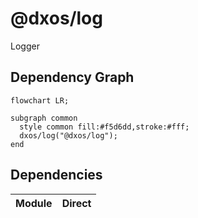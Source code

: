 # @dxos/log

Logger
## Dependency Graph
```mermaid
flowchart LR;

subgraph common
  style common fill:#f5d6dd,stroke:#fff;
  dxos/log("@dxos/log");
end

```
## Dependencies
| Module | Direct |
|---|---|
